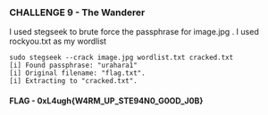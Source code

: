 ### CHALLENGE 9 - The Wanderer ###
I used stegseek to brute force the passphrase for image.jpg . I used rockyou.txt as my wordlist
```
sudo stegseek --crack image.jpg wordlist.txt cracked.txt
[i] Found passphrase: "urahara1"          
[i] Original filename: "flag.txt".
[i] Extracting to "cracked.txt".
```
#### FLAG - 0xL4ugh{W4RM_UP_STE94N0_G0OD_J0B} ####
